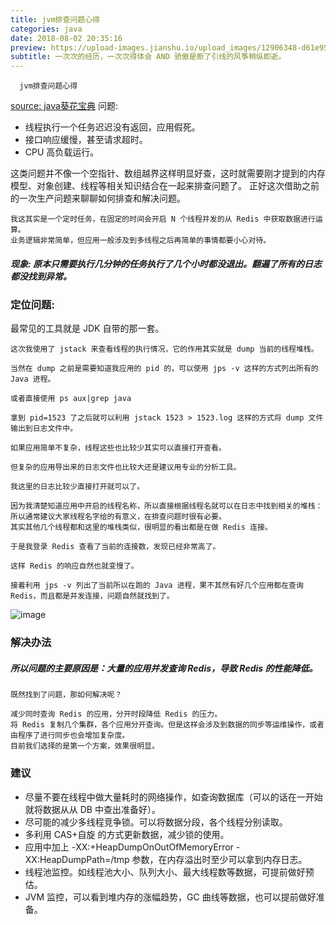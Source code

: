 ```yaml
---
title: jvm排查问题心得
categories: java 
date: 2018-08-02 20:35:16
preview: https://upload-images.jianshu.io/upload_images/12906348-d61e95349bd83eaa.jpg?imageMogr2/auto-orient/strip%7CimageView2/2/w/1240
subtitle: 一次次的经历，一次次得体会 AND 骄傲是断了引线的风筝稍纵即逝。
---
```


```
  jvm排查问题心得
```
[source: java葵花宝典](https://mp.weixin.qq.com/s/qeviINcUKN_GyqlD64Fiyg)
问题:
- 线程执行一个任务迟迟没有返回，应用假死。
- 接口响应缓慢，甚至请求超时。
- CPU 高负载运行。

这类问题并不像一个空指针、数组越界这样明显好查，这时就需要刚才提到的内存模型、对象创建、线程等相关知识结合在一起来排查问题了。
正好这次借助之前的一次生产问题来聊聊如何排查和解决问题。
```
我这其实是一个定时任务，在固定的时间会开启 N 个线程并发的从 Redis 中获取数据进行运算。
业务逻辑非常简单，但应用一般涉及到多线程之后再简单的事情都要小心对待。
```
##### 现象: 原本只需要执行几分钟的任务执行了几个小时都没退出。翻遍了所有的日志都没找到异常。

### 定位问题:
    
最常见的工具就是 JDK 自带的那一套。
```
这次我使用了 jstack 来查看线程的执行情况，它的作用其实就是 dump 当前的线程堆栈。

当然在 dump 之前是需要知道我应用的 pid 的，可以使用 jps -v 这样的方式列出所有的 Java 进程。

或者直接使用 ps aux|grep java 

拿到 pid=1523 了之后就可以利用 jstack 1523 > 1523.log 这样的方式将 dump 文件输出到日志文件中。

如果应用简单不复杂，线程这些也比较少其实可以直接打开查看。

但复杂的应用导出来的日志文件也比较大还是建议用专业的分析工具。

我这里的日志比较少直接打开就可以了。

因为我清楚知道应用中开启的线程名称，所以直接根据线程名就可以在日志中找到相关的堆栈：
所以通常建议大家线程名字给的有意义，在排查问题时很有必要。
其实其他几个线程都和这里的堆栈类似，很明显的看出都是在做 Redis 连接。

于是我登录 Redis 查看了当前的连接数，发现已经非常高了。

这样 Redis 的响应自然也就变慢了。

接着利用 jps -v 列出了当前所以在跑的 Java 进程，果不其然有好几个应用都在查询 Redis，而且都是并发连接，问题自然就找到了。
```
![image](http://upload-images.jianshu.io/upload_images/12906348-6530bc2f6eff1286?imageMogr2/auto-orient/strip%7CimageView2/2/w/1240)

###  解决办法
##### 所以问题的主要原因是：大量的应用并发查询 Redis，导致 Redis 的性能降低。
```
既然找到了问题，那如何解决呢？

减少同时查询 Redis 的应用，分开时段降低 Redis 的压力。
将 Redis 复制几个集群，各个应用分开查询。但是这样会涉及到数据的同步等运维操作，或者由程序了进行同步也会增加复杂度。
目前我们选择的是第一个方案，效果很明显。
```

### 建议
- 尽量不要在线程中做大量耗时的网络操作，如查询数据库（可以的话在一开始就将数据从从 DB 中查出准备好）。
- 尽可能的减少多线程竞争锁。可以将数据分段，各个线程分别读取。
- 多利用 CAS+自旋 的方式更新数据，减少锁的使用。
- 应用中加上 -XX:+HeapDumpOnOutOfMemoryError -XX:HeapDumpPath=/tmp 参数，在内存溢出时至少可以拿到内存日志。
- 线程池监控。如线程池大小、队列大小、最大线程数等数据，可提前做好预估。
- JVM 监控，可以看到堆内存的涨幅趋势，GC 曲线等数据，也可以提前做好准备。

